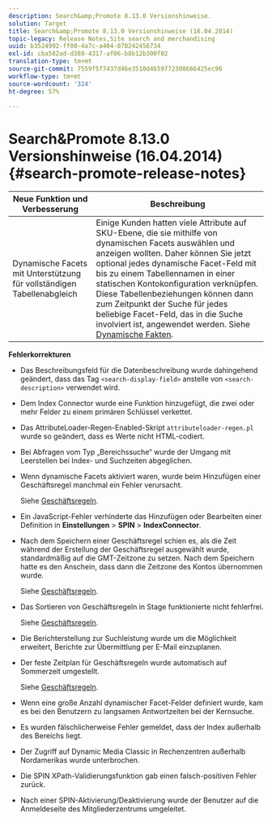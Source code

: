 ```yaml
---
description: Search&amp;Promote 8.13.0 Versionshinweise.
solution: Target
title: Search&amp;Promote 8.13.0 Versionshinweise (16.04.2014)
topic-legacy: Release Notes,Site search and merchandising
uuid: b3524992-ff00-4a7c-a404-078242456734
exl-id: cba582ad-d388-4317-af06-b8b12b300f02
translation-type: tm+mt
source-git-commit: 7559f5f7437d46e3510d4659772308666425ec96
workflow-type: tm+mt
source-wordcount: '324'
ht-degree: 57%

---
```


# Search&amp;Promote 8.13.0 Versionshinweise (16.04.2014){#search-promote-release-notes}

| Neue Funktion und Verbesserung | Beschreibung |
|----------------------------------------------|---------------------------------------------------------------------------------------------------------------------------------------------------------------------------------------------------------------------------------------------------------------------------------------------------------------------------------------------------------------------------------------------|
| Dynamische Facets mit Unterstützung für vollständigen Tabellenabgleich | Einige Kunden hatten viele Attribute auf SKU-Ebene, die sie mithilfe von dynamischen Facets auswählen und anzeigen wollten. Daher können Sie jetzt optional jedes dynamische Facet-Feld mit bis zu einem Tabellennamen in einer statischen Kontokonfiguration verknüpfen. Diese Tabellenbeziehungen können dann zum Zeitpunkt der Suche für jedes beliebige Facet-Feld, das in die Suche involviert ist, angewendet werden. Siehe [Dynamische Fakten](../c-about-design-menu/c-about-dynamic-facets.md#concept_E65A70C9C2E04804BF24FBE1B3CAD899). |

**Fehlerkorrekturen**

* Das Beschreibungsfeld für die Datenbeschreibung wurde dahingehend geändert, dass das Tag `<search-display-field>` anstelle von `<search-description>` verwendet wird.
* Dem Index Connector wurde eine Funktion hinzugefügt, die zwei oder mehr Felder zu einem primären Schlüssel verkettet.
* Das AttributeLoader-Regen-Enabled-Skript `attributeloader-regen.pl` wurde so geändert, dass es Werte nicht HTML-codiert.
* Bei Abfragen vom Typ „Bereichssuche“ wurde der Umgang mit Leerstellen bei Index- und Suchzeiten abgeglichen.
* Wenn dynamische Facets aktiviert waren, wurde beim Hinzufügen einer Geschäftsregel manchmal ein Fehler verursacht.

   Siehe [Geschäftsregeln](../c-about-rules-menu/c-about-business-rules.md#concept_2A93D76216754D3D8412CDEA00BD26BD).

* Ein JavaScript-Fehler verhinderte das Hinzufügen oder Bearbeiten einer Definition in **Einstellungen** > **SPIN** > **IndexConnector**.
* Nach dem Speichern einer Geschäftsregel schien es, als die Zeit während der Erstellung der Geschäftsregel ausgewählt wurde, standardmäßig auf die GMT-Zeitzone zu setzen. Nach dem Speichern hatte es den Anschein, dass dann die Zeitzone des Kontos übernommen wurde.

   Siehe [Geschäftsregeln](../c-about-rules-menu/c-about-business-rules.md#concept_2A93D76216754D3D8412CDEA00BD26BD).

* Das Sortieren von Geschäftsregeln in Stage funktionierte nicht fehlerfrei.

   Siehe [Geschäftsregeln](../c-about-rules-menu/c-about-business-rules.md#concept_2A93D76216754D3D8412CDEA00BD26BD).

* Die Berichterstellung zur Suchleistung wurde um die Möglichkeit erweitert, Berichte zur Übermittlung per E-Mail einzuplanen.
* Der feste Zeitplan für Geschäftsregeln wurde automatisch auf Sommerzeit umgestellt.

   Siehe [Geschäftsregeln](../c-about-rules-menu/c-about-business-rules.md#concept_2A93D76216754D3D8412CDEA00BD26BD).

* Wenn eine große Anzahl dynamischer Facet-Felder definiert wurde, kam es bei den Benutzern zu langsamen Antwortzeiten bei der Kernsuche.
* Es wurden fälschlicherweise Fehler gemeldet, dass der Index außerhalb des Bereichs liegt.
* Der Zugriff auf Dynamic Media Classic in Rechenzentren außerhalb Nordamerikas wurde unterbrochen.
* Die SPIN XPath-Validierungsfunktion gab einen falsch-positiven Fehler zurück.

* Nach einer SPIN-Aktivierung/Deaktivierung wurde der Benutzer auf die Anmeldeseite des Mitgliederzentrums umgeleitet.
